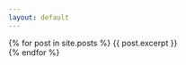 ```yaml
---
layout: default
---
```

  {% for post in site.posts %}
	  {{ post.excerpt }}
      <br />
  {% endfor %}